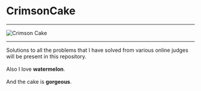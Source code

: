 # CrimsonCake

<hr>

![Crimson Cake](images/CoconutCakewithRaspberryFilling.jpg?raw=true "Title")

<hr>

Solutions to all the problems that I have solved from various online judges will be present in this repository.
<br>
<br>
Also I love **watermelon**.
<br>
<br>
And the cake is **gorgeous**.
